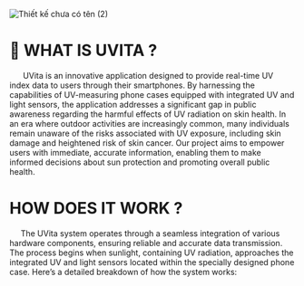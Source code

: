 ![Thiết kế chưa có tên (2)](https://github.com/user-attachments/assets/e58b2e9f-defb-4928-9a23-520170b613a6)

# 🚀 WHAT IS UVITA ?

      UVita is an innovative application designed to provide real-time UV index data to users through their smartphones. By harnessing the capabilities of UV-measuring phone cases equipped with integrated UV and light sensors, the application addresses a significant gap in public awareness regarding the harmful effects of UV radiation on skin health. In an era where outdoor activities are increasingly common, many individuals remain unaware of the risks associated with UV exposure, including skin damage and heightened risk of skin cancer. Our project aims to empower users with immediate, accurate information, enabling them to make informed decisions about sun protection and promoting overall public health.


# HOW DOES IT WORK ?

     The UVita system operates through a seamless integration of various hardware components, ensuring reliable and accurate data transmission. The process begins when sunlight, containing UV radiation, approaches the integrated UV and light sensors located within the specially designed phone case. Here’s a detailed breakdown of how the system works:
